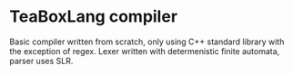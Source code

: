 # TeaBoxLang compiler

Basic compiler written from scratch, only using C++ standard library with the exception of regex. Lexer written with determenistic finite automata, parser uses SLR.